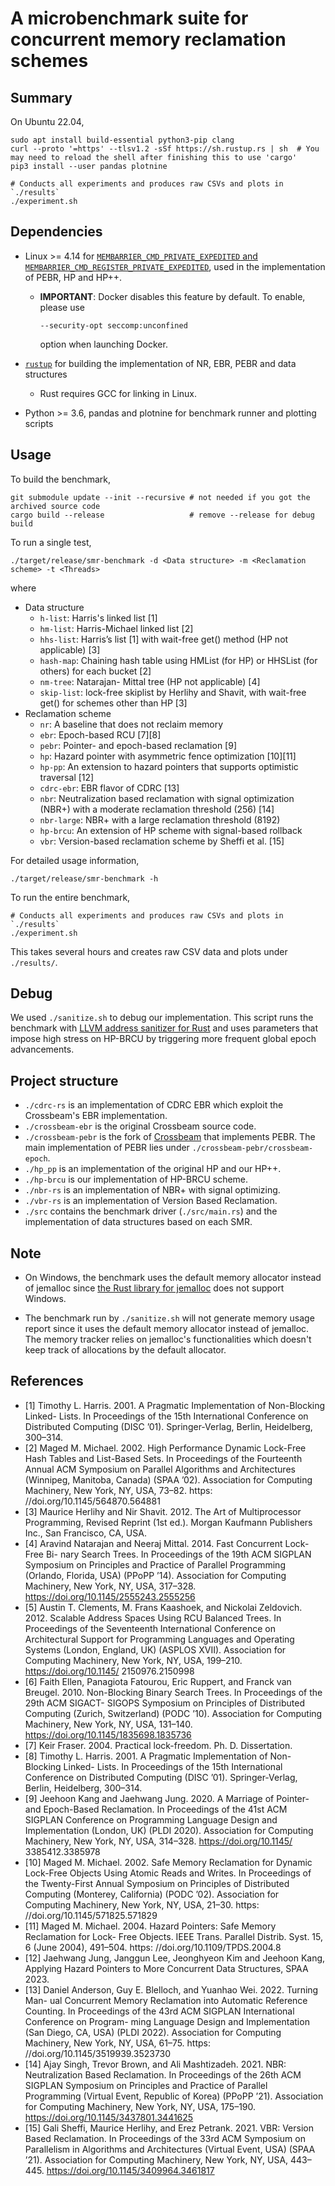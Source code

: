 # A microbenchmark suite for concurrent memory reclamation schemes

## Summary
On Ubuntu 22.04,

```
sudo apt install build-essential python3-pip clang
curl --proto '=https' --tlsv1.2 -sSf https://sh.rustup.rs | sh  # You may need to reload the shell after finishing this to use 'cargo'
pip3 install --user pandas plotnine

# Conducts all experiments and produces raw CSVs and plots in `./results`
./experiment.sh
```

## Dependencies

* Linux >= 4.14 for [`MEMBARRIER_CMD_PRIVATE_EXPEDITED` and
  `MEMBARRIER_CMD_REGISTER_PRIVATE_EXPEDITED`](http://man7.org/linux/man-pages/man2/membarrier.2.html),
  used in the implementation of PEBR, HP and HP++.
    * **IMPORTANT**: Docker disables this feature by default. To enable, please use
      ```
      --security-opt seccomp:unconfined
      ```
      option when launching Docker.

* [`rustup`](https://rustup.rs/) for building the implementation of NR, EBR, PEBR and data structures
    * Rust requires GCC for linking in Linux.

* Python >= 3.6, pandas and plotnine for benchmark runner and plotting scripts

## Usage

To build the benchmark,

```
git submodule update --init --recursive # not needed if you got the archived source code
cargo build --release                   # remove --release for debug build
```

To run a single test,

```
./target/release/smr-benchmark -d <Data structure> -m <Reclamation scheme> -t <Threads>
```

where

* Data structure
  * `h-list`: Harris's linked list [1]
  * `hm-list`: Harris-Michael linked list [2]
  * `hhs-list`: Harris’s list [1] with wait-free get() method (HP not applicable) [3]
  * `hash-map`: Chaining hash table using HMList (for HP) or HHSList (for others) for each bucket [2]
  * `nm-tree`: Natarajan- Mittal tree (HP not applicable) [4]
  * `skip-list`: lock-free skiplist by Herlihy and Shavit, with wait-free get() for schemes other than HP [3]
* Reclamation scheme
  * `nr`: A baseline that does not reclaim memory
  * `ebr`: Epoch-based RCU [7][8]
  * `pebr`: Pointer- and epoch-based reclamation [9]
  * `hp`: Hazard pointer with asymmetric fence optimization [10][11]
  * `hp-pp`: An extension to hazard pointers that supports optimistic traversal [12]
  * `cdrc-ebr`: EBR flavor of CDRC [13]
  * `nbr`: Neutralization based reclamation with signal optimization (NBR+) with a moderate reclamation threshold (256) [14]
  * `nbr-large`: NBR+ with a large reclamation threshold (8192)
  * `hp-brcu`: An extension of HP scheme with signal-based rollback
  * `vbr`: Version-based reclamation scheme by Sheffi et al. [15]

For detailed usage information,

```
./target/release/smr-benchmark -h
```

To run the entire benchmark,

```
# Conducts all experiments and produces raw CSVs and plots in `./results`
./experiment.sh
```

This takes several hours and creates raw CSV data and plots under `./results/`.


## Debug

We used `./sanitize.sh` to debug our implementation. This script runs the benchmark with [LLVM address sanitizer for Rust](https://github.com/japaric/rust-san) and uses parameters that impose high stress on HP-BRCU by triggering more frequent global epoch advancements.


## Project structure

* `./cdrc-rs` is an implementation of CDRC EBR which exploit the Crossbeam's EBR implementation.
* `./crossbeam-ebr` is the original Crossbeam source code.
* `./crossbeam-pebr` is the fork of
  [Crossbeam](https://github.com/crossbeam-rs/crossbeam) that implements PEBR.
  The main implementation of PEBR lies under
  `./crossbeam-pebr/crossbeam-epoch`.
* `./hp_pp` is an implementation of the original HP and our HP++.
* `./hp-brcu` is our implementation of HP-BRCU scheme.
* `./nbr-rs` is an implementation of NBR+ with signal optimizing.
* `./vbr-rs` is an implementation of Version Based Reclamation.
* `./src` contains the benchmark driver (`./src/main.rs`) and the
  implementation of data structures based on each SMR.


## Note
* On Windows, the benchmark uses the default memory allocator instead of
  jemalloc since [the Rust library for
  jemalloc](https://crates.io/crates/jemallocator) does not support Windows.

* The benchmark run by `./sanitize.sh` will not generate memory usage
  report since it uses the default memory allocator instead of jemalloc. The
  memory tracker relies on jemalloc's functionalities which doesn't keep track
  of allocations by the default allocator.


## References

* [1] Timothy L. Harris. 2001. A Pragmatic Implementation of Non-Blocking Linked-
Lists. In Proceedings of the 15th International Conference on Distributed Computing
(DISC ’01). Springer-Verlag, Berlin, Heidelberg, 300–314.
* [2] Maged M. Michael. 2002. High Performance Dynamic Lock-Free Hash Tables and List-Based Sets. In Proceedings of the Fourteenth Annual ACM Symposium on Parallel Algorithms and Architectures (Winnipeg, Manitoba, Canada) (SPAA ’02). Association for Computing Machinery, New York, NY, USA, 73–82. https: //doi.org/10.1145/564870.564881
* [3] Maurice Herlihy and Nir Shavit. 2012. The Art of Multiprocessor Programming, Revised Reprint (1st ed.). Morgan Kaufmann Publishers Inc., San Francisco, CA, USA.
* [4] Aravind Natarajan and Neeraj Mittal. 2014. Fast Concurrent Lock-Free Bi- nary Search Trees. In Proceedings of the 19th ACM SIGPLAN Symposium on Principles and Practice of Parallel Programming (Orlando, Florida, USA) (PPoPP ’14). Association for Computing Machinery, New York, NY, USA, 317–328. https://doi.org/10.1145/2555243.2555256
* [5] Austin T. Clements, M. Frans Kaashoek, and Nickolai Zeldovich. 2012. Scalable Address Spaces Using RCU Balanced Trees. In Proceedings of the Seventeenth International Conference on Architectural Support for Programming Languages and Operating Systems (London, England, UK) (ASPLOS XVII). Association for Computing Machinery, New York, NY, USA, 199–210. https://doi.org/10.1145/ 2150976.2150998
* [6] Faith Ellen, Panagiota Fatourou, Eric Ruppert, and Franck van Breugel. 2010. Non-Blocking Binary Search Trees. In Proceedings of the 29th ACM SIGACT- SIGOPS Symposium on Principles of Distributed Computing (Zurich, Switzerland) (PODC ’10). Association for Computing Machinery, New York, NY, USA, 131–140. https://doi.org/10.1145/1835698.1835736
* [7] Keir Fraser. 2004. Practical lock-freedom. Ph. D. Dissertation.
* [8] Timothy L. Harris. 2001. A Pragmatic Implementation of Non-Blocking Linked-
Lists. In Proceedings of the 15th International Conference on Distributed Computing
(DISC ’01). Springer-Verlag, Berlin, Heidelberg, 300–314.
* [9] Jeehoon Kang and Jaehwang Jung. 2020. A Marriage of Pointer- and Epoch-Based Reclamation. In Proceedings of the 41st ACM SIGPLAN Conference on Programming Language Design and Implementation (London, UK) (PLDI 2020). Association for Computing Machinery, New York, NY, USA, 314–328. https://doi.org/10.1145/ 3385412.3385978
* [10] Maged M. Michael. 2002. Safe Memory Reclamation for Dynamic Lock-Free Objects Using Atomic Reads and Writes. In Proceedings of the Twenty-First Annual Symposium on Principles of Distributed Computing (Monterey, California) (PODC ’02). Association for Computing Machinery, New York, NY, USA, 21–30. https: //doi.org/10.1145/571825.571829
* [11] Maged M. Michael. 2004. Hazard Pointers: Safe Memory Reclamation for Lock- Free Objects. IEEE Trans. Parallel Distrib. Syst. 15, 6 (June 2004), 491–504. https: //doi.org/10.1109/TPDS.2004.8
* [12] Jaehwang Jung, Janggun Lee, Jeonghyeon Kim and Jeehoon Kang, Applying Hazard Pointers to More Concurrent Data Structures, SPAA 2023.
* [13] Daniel Anderson, Guy E. Blelloch, and Yuanhao Wei. 2022. Turning Man- ual Concurrent Memory Reclamation into Automatic Reference Counting. In Proceedings of the 43rd ACM SIGPLAN International Conference on Program- ming Language Design and Implementation (San Diego, CA, USA) (PLDI 2022). Association for Computing Machinery, New York, NY, USA, 61–75. https: //doi.org/10.1145/3519939.3523730
* [14] Ajay Singh, Trevor Brown, and Ali Mashtizadeh. 2021. NBR: Neutralization Based Reclamation. In Proceedings of the 26th ACM SIGPLAN Symposium on Principles and Practice of Parallel Programming (Virtual Event, Republic of Korea) (PPoPP ’21). Association for Computing Machinery, New York, NY, USA, 175–190. https://doi.org/10.1145/3437801.3441625
* [15] Gali Sheffi, Maurice Herlihy, and Erez Petrank. 2021. VBR: Version Based Reclamation. In Proceedings of the 33rd ACM Symposium on Parallelism in Algorithms and Architectures (Virtual Event, USA) (SPAA ’21). Association for Computing Machinery, New York, NY, USA, 443–445. https://doi.org/10.1145/3409964.3461817